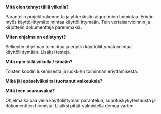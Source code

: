 **Mitä olen tehnyt tällä viikolla?**

Parantelin projektirakennetta ja yhtenäistin algoritmien toimintaa. Eriytin myös käyttöliittymätoimintaa käyttöliittymään. Tein vertaisarvioinnin ja kirjottelin dokumentteja paremmaksi.

**Miten ohjelma on edistynyt?**

Selkeytin ohjelman toimintaa ja eriytin käyttöliittymätoimintaa käyttöliittymään. Lisäksi testejä.

**Mitä opin tällä viikolla / tänään?**

Toisten koodin lukemisesta ja luokkien toiminnan eriyttämisestä.

**Mikä jäi epäselväksi tai tuottanut vaikeuksia?**



**Mitä teen seuraavaksi?**

Ohjelma kaipaa vielä käyttöliittymän parantelua, suorituskykytestausta ja dokumenttien hiomista. Lisäksi pitää valmistella demoa varten.
